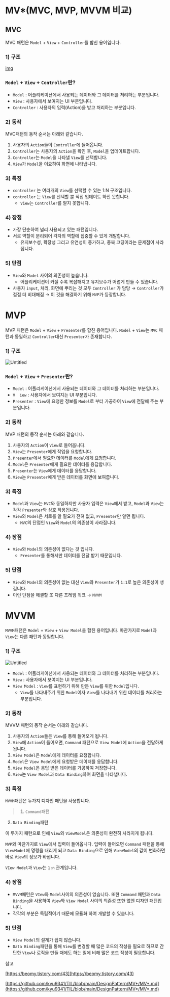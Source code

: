# MV*(MVC, MVP, MVVM 비교)

## MVC

MVC 패턴은 `Model` + `View` + `Controller`를 합친 용어입니다.

### 1) 구조

[img](https://img1.daumcdn.net/thumb/R1280x0/?scode=mtistory2&fname=https%3A%2F%2Fblog.kakaocdn.net%2Fdn%2FONzp7%2FbtrGtPxtNPO%2FBK6FzD9tOOguYCk70Ie2o0%2Fimg.png)

### `Model` + `View` + `Controller`란?

- `Model` : 어플리케이션에서 사용되는 데이터와 그 데이터를 처리하는 부분입니다.
- `View` : 사용자에서 보여지는 UI 부분입니다.
- `Controller` : 사용자의 입력(Action)을 받고 처리하는 부분입니다.

### 2) 동작

MVC패턴의 동작 순서는 아래와 같습니다.

1. 사용자의 `Action`들이 `Controller`에 들어옵니다.
2. `Controller`는 사용자의 `Action`을 확인 후, `Model`을 업데이트합니다.
3. `Controller`는 `Model`을 나타낼 `View`를 선택합니다.
4. `View`가 `Model`을 이요하여 화면에 나타냅니다.

### 3) 특징

- `controller` 는 여러개의 `View`를 선택할 수 있는 1:N 구조입니다.
- `controller` 는 `View`를 선택할 뿐 직접 업데이트 하진 못합니다.
    - `View`는 `Controller`를 알지 못합니다.

### 4) 장점

- 가장 단순하여 널리 사용되고 있는 패턴입니다.
- 서로 역할이 분리되어 각자의 역할에 집중할 수 있게 개발합니다.
    - 유지보수성, 확장성 그리고 유연성이 증가하고, 중복 코딩이라는 문제점이 사라집니다.

### 5) 단점

- `View`와 `Model` 사이의 의존성이 높습니다.
    - 어플리케이션이 커질 수록 복잡해지고 유지보수가 어렵게 만들 수 있습니다.
- 사용자 `input`, 처리, 화면에 뿌리는 것 모두 `Controller` 가 담당 → `Controller`가 점점 더 비대해짐 → 이 것을 해결하기 위해 `MVP`가 등장합니다.

# MVP

MVP 패턴은 `Model` + `View` + `Presenter`를 합친 용어입니다. `Model` + `View`는 `MVC` 패턴과 동일하고 `Controller`대신 `Presenter`가 존재합니다.

### 1) 구조

![Untitled](https://img1.daumcdn.net/thumb/R1280x0/?scode=mtistory2&fname=https%3A%2F%2Fblog.kakaocdn.net%2Fdn%2FbvO6at%2FbtrGtKJrI9X%2FMRfUaL0aEyq4CeCPvB6m6K%2Fimg.png)

### `Model` + `View` + `Presenter`란?

- `Model` : 어플리케이션에서 사용되는 데이터와 그 데이터를 처리하는 부분입니다.
- `V  iew` : 사용자에서 보여지는 UI 부분입니다.
- `Presenter` : `View`에 요청한 정보를 `Model`로 부터 가공하여 `View`에 전달해 주는 부분입니다.

### 2) 동작

MVP 패턴의 동작 순서는 아래와 같습니다.

1. 사용자의 `Action`이 `View`로 들어옵니다.
2. `View`는 `Presenter`에게 작업을 요청합니다.
3. `Presenter`에서 필요한 데이터를 `Model`에게 요청합니다.
4. `Model`은 `Presenter`에게 필요한 데이터를 응답합니다.
5. `Presenter`는 `View`에게 데이터를 응답합니다.
6. `View`는 `Presenter`에게 받은 데이터를 화면에 보여줍니다.

### 3) 특징

- `Model`과 `View`는 `MVC`와 동일하지만 사용자 입력은 `View`에서 받고, `Model`과 `View`는 각각 `Presenter`와 상호 작용됩니다.
- `View`와 `Model`은 서로를 알 필요가 전혀 없고, `Presenter`만 알면 됩니다.
    - `MVC`의 단점인 `View`와 `Model`의 의존성이 사라집니다.

### 4) 장점

- `View`와 `Model`의 의존성이 없다는 것 입니다.
    - `Presenter`를 통해서만 데이터를 전달 받기 때문입니다.

### 5) 단점

- `View`와 `Model`의 의존성이 없는 대신 `View`와 `Presenter`가 `1:1`로 높은 의존성이 생깁니다.
- 이런 단점을 해결할 또 다른 프레임 워크 → `MVVM`

# MVVM

`MVVM`패턴은 `Model` + `View` + `View Model`을 합친 용어입니다. 마찬가지로 `Model`과 `View`는 다른 패턴과 동일합니다.

### 1) 구조

![Untitled](https://img1.daumcdn.net/thumb/R1280x0/?scode=mtistory2&fname=https%3A%2F%2Fblog.kakaocdn.net%2Fdn%2FcnEtt2%2FbtrGoaCaLBE%2F1JlPltnKTLoRuIKfnY3PHk%2Fimg.png)

- `Model` : 어플리케이션에서 사용되는 데이터와 그 데이터를 처리하는 부분입니다.
- `View` : 사용자에서 보여지는 UI 부분입니다.
- `View Model` : `View`를 표현하기 위해 만든 `View`를 위한 `Model`입니다.
    - `View`를 나타내주기 위한 `Model`이자 `View`를 나타내기 위한 데이터를 처리하는 부분입니다.

### 2) 동작

MVVM 패턴의 동작 순서는 아래와 같습니다.

1. 사용자의 `Action`들은  `View`를 통해 들어오게 됩니다.
2. `View`에 `Action`이 들어오면, `Command` 패턴으로 `View Model`에 `Action`을 전달하게 됩니다.
3. `View Model`은 `Model`에게 데이터를 요청합니다.
4. `Model`은 `View Model`에게 요청받은 데이터를 응답합니다.
5. `View Model`은 응답 받은 데이터를 가공하여 저장합니다.
6. `View`는 `View Model`과 `Data Binding`하여 화면을 나타냅니다.

### 3) 특징

`MVVM`패턴은 두가지 디자인 패턴을 사용합니다.

> 1) `Command`패턴
2) `Data Binding`패턴
> 

이 두가지 패턴으로 인해 `View`와 `ViewModel`은 의존성이 완전히 사라지게 됩니다.

`MVP`와 마찬가지로 `View`에서 입력이 들어옵니다. 입력이 들어오면 `Command` 패턴을 통해 `ViewModel`에 명령을 내리게 되고 `Data Binding`으로 인해 `ViewModel`의 값이 변화하면 바로 `View`의 정보가 바뀝니다.

`VIew Model`과 `View`는 `1:n` 관계입니다.

### 4) 장점

- `MVVM`패턴은 `VIew`와 `Model`사이의 의존성이 없습니다. 또한 `Command` 패턴과 `Data Binding`을 사용하여 `View`와 `View Model` 사이의 의존성 또한 없앤 디자인 패턴입니다.
- 각각의 부분은 독립적이기 때문에 모듈화 하여 개발할 수 있습니다.

### 5) 단점

- `View Model`의 설계가 쉽지 않습니다.
- `Data Binding`패턴을 통해 `View`를 변경할 때 많은 코드의 작성을 필요로 하므로 간단한 `View`나 로직을 만들 때에도 하는 일에 비해 많은 코드 작성이 필요합니다.

참고

[https://beomy.tistory.com/43](https://beomy.tistory.com/43)

[https://github.com/kyu9341/TIL/blob/main/DesignPattern/MV*/MV*.md](https://github.com/kyu9341/TIL/blob/main/DesignPattern/MV*/MV*.md)
